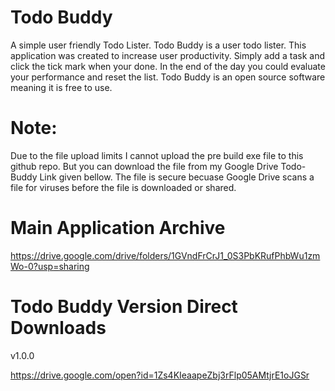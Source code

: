 # Todo Buddy
A simple user friendly Todo Lister. Todo Buddy is a user todo lister. This application was created to increase user productivity. Simply add a task and click the tick mark when your done. In the end of the day you could evaluate your performance and reset the list. Todo Buddy is an open source software meaning it is free to use.


# Note:
Due to the file upload limits I cannot upload the pre build exe file to this github repo. But you can download the file from my Google Drive Todo-Buddy Link given bellow. The file is secure becuase Google Drive scans a file for viruses before the file is downloaded or shared.

# Main Application Archive
https://drive.google.com/drive/folders/1GVndFrCrJ1_0S3PbKRufPhbWu1zmWo-0?usp=sharing


# Todo Buddy Version Direct Downloads
v1.0.0

https://drive.google.com/open?id=1Zs4KIeaapeZbj3rFlp05AMtjrE1oJGSr

